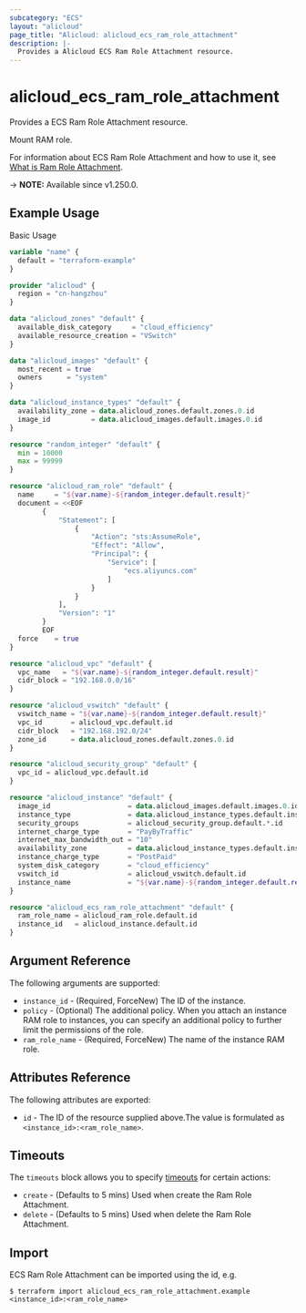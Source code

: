 ```yaml
---
subcategory: "ECS"
layout: "alicloud"
page_title: "Alicloud: alicloud_ecs_ram_role_attachment"
description: |-
  Provides a Alicloud ECS Ram Role Attachment resource.
---
```


# alicloud_ecs_ram_role_attachment

Provides a ECS Ram Role Attachment resource.

Mount RAM role.

For information about ECS Ram Role Attachment and how to use it, see [What is Ram Role Attachment](https://next.api.alibabacloud.com/document/Ecs/2014-05-26/AttachInstanceRamRole).

-> **NOTE:** Available since v1.250.0.

## Example Usage

Basic Usage

```terraform
variable "name" {
  default = "terraform-example"
}

provider "alicloud" {
  region = "cn-hangzhou"
}

data "alicloud_zones" "default" {
  available_disk_category     = "cloud_efficiency"
  available_resource_creation = "VSwitch"
}

data "alicloud_images" "default" {
  most_recent = true
  owners      = "system"
}

data "alicloud_instance_types" "default" {
  availability_zone = data.alicloud_zones.default.zones.0.id
  image_id          = data.alicloud_images.default.images.0.id
}

resource "random_integer" "default" {
  min = 10000
  max = 99999
}

resource "alicloud_ram_role" "default" {
  name     = "${var.name}-${random_integer.default.result}"
  document = <<EOF
		{
			"Statement": [
				{
					"Action": "sts:AssumeRole",
					"Effect": "Allow",
					"Principal": {
						"Service": [
							"ecs.aliyuncs.com"
						]
					}
				}
		  	],
			"Version": "1"
		}
	  	EOF
  force    = true
}

resource "alicloud_vpc" "default" {
  vpc_name   = "${var.name}-${random_integer.default.result}"
  cidr_block = "192.168.0.0/16"
}

resource "alicloud_vswitch" "default" {
  vswitch_name = "${var.name}-${random_integer.default.result}"
  vpc_id       = alicloud_vpc.default.id
  cidr_block   = "192.168.192.0/24"
  zone_id      = data.alicloud_zones.default.zones.0.id
}

resource "alicloud_security_group" "default" {
  vpc_id = alicloud_vpc.default.id
}

resource "alicloud_instance" "default" {
  image_id                   = data.alicloud_images.default.images.0.id
  instance_type              = data.alicloud_instance_types.default.instance_types.0.id
  security_groups            = alicloud_security_group.default.*.id
  internet_charge_type       = "PayByTraffic"
  internet_max_bandwidth_out = "10"
  availability_zone          = data.alicloud_instance_types.default.instance_types.0.availability_zones.0
  instance_charge_type       = "PostPaid"
  system_disk_category       = "cloud_efficiency"
  vswitch_id                 = alicloud_vswitch.default.id
  instance_name              = "${var.name}-${random_integer.default.result}"
}

resource "alicloud_ecs_ram_role_attachment" "default" {
  ram_role_name = alicloud_ram_role.default.id
  instance_id   = alicloud_instance.default.id
}
```

## Argument Reference

The following arguments are supported:
* `instance_id` - (Required, ForceNew) The ID of the instance.
* `policy` - (Optional) The additional policy. When you attach an instance RAM role to instances, you can specify an additional policy to further limit the permissions of the role.
* `ram_role_name` - (Required, ForceNew) The name of the instance RAM role.

## Attributes Reference

The following attributes are exported:
* `id` - The ID of the resource supplied above.The value is formulated as `<instance_id>:<ram_role_name>`.

## Timeouts

The `timeouts` block allows you to specify [timeouts](https://developer.hashicorp.com/terraform/language/resources/syntax#operation-timeouts) for certain actions:
* `create` - (Defaults to 5 mins) Used when create the Ram Role Attachment.
* `delete` - (Defaults to 5 mins) Used when delete the Ram Role Attachment.

## Import

ECS Ram Role Attachment can be imported using the id, e.g.

```shell
$ terraform import alicloud_ecs_ram_role_attachment.example <instance_id>:<ram_role_name>
```
